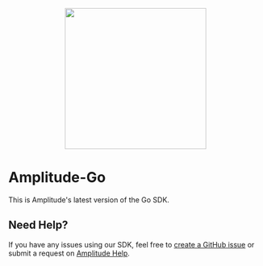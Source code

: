 <p align="center">
  <a href="https://amplitude.com" target="_blank" align="center">
    <img src="https://static.amplitude.com/lightning/46c85bfd91905de8047f1ee65c7c93d6fa9ee6ea/static/media/amplitude-logo-with-text.4fb9e463.svg" width="280">
  </a>
  <br />
</p>

# Amplitude-Go

This is Amplitude's latest version of the Go SDK.

## Need Help?
If you have any issues using our SDK, feel free to [create a GitHub issue](https://github.com/amplitude/analytics-go/issues/new) or submit a request on [Amplitude Help](https://help.amplitude.com/hc/en-us/requests/new).

